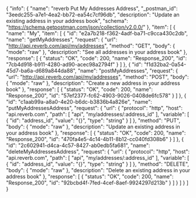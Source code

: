 {
  "info": {
    "name": "reverb Put My Addresses Address",
    "_postman_id": "3eedc255-a7e1-4ea2-bb72-ea54c7cf96db",
    "description": "Update an existing address in your address book",
    "schema": "https://schema.getpostman.com/json/collection/v2.0.0/"
  },
  "item": [
    {
      "name": "My",
      "item": [
        {
          "id": "e2a7b218-f362-4adf-ba71-c9cca430c2db",
          "name": "getMyAddresses",
          "request": {
            "url": "http://api.reverb.com/api/my/addresses",
            "method": "GET",
            "body": {
              "mode": "raw"
            },
            "description": "See all addresses in your address book"
          },
          "response": [
            {
              "status": "OK",
              "code": 200,
              "name": "Response_200",
              "id": "7cb4d918-b911-4280-ad90-acec98a2794f"
            }
          ]
        },
        {
          "id": "f1d32ba2-0a54-45d7-ba6a-d689a844da88",
          "name": "postMyAddresses",
          "request": {
            "url": "http://api.reverb.com/api/my/addresses",
            "method": "POST",
            "body": {
              "mode": "raw"
            },
            "description": "Create a new address in your address book"
          },
          "response": [
            {
              "status": "OK",
              "code": 200,
              "name": "Response_200",
              "id": "57ef2377-fc62-4903-9026-0408de6fc578"
            }
          ]
        },
        {
          "id": "c1aab99a-a8a0-4e20-b6dc-b3836b4a826e",
          "name": "putMyAddressesAddress",
          "request": {
            "url": {
              "protocol": "http",
              "host": "api.reverb.com",
              "path": [
                "api",
                "my/addresses/:address_id"
              ],
              "variable": [
                {
                  "id": "address_id",
                  "value": "{}",
                  "type": "string"
                }
              ]
            },
            "method": "PUT",
            "body": {
              "mode": "raw"
            },
            "description": "Update an existing address in your address book"
          },
          "response": [
            {
              "status": "OK",
              "code": 200,
              "name": "Response_200",
              "id": "470fa4e5-4c14-4b11-8b12-cc040fd308b6"
            }
          ]
        },
        {
          "id": "2c602941-d4ca-4c57-8427-ab0edb5fa681",
          "name": "deleteMyAddressesAddress",
          "request": {
            "url": {
              "protocol": "http",
              "host": "api.reverb.com",
              "path": [
                "api",
                "my/addresses/:address_id"
              ],
              "variable": [
                {
                  "id": "address_id",
                  "value": "{}",
                  "type": "string"
                }
              ]
            },
            "method": "DELETE",
            "body": {
              "mode": "raw"
            },
            "description": "Delete an existing address in your address book"
          },
          "response": [
            {
              "status": "OK",
              "code": 200,
              "name": "Response_200",
              "id": "92bcbd4f-7fed-4cef-8aef-9924297d213b"
            }
          ]
        }
      ]
    }
  ]
}